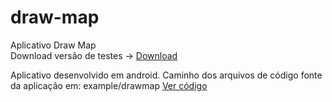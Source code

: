 # draw-map
Aplicativo Draw Map<br>
Download versão de testes -> <a href="https://github.com/FilipeMartin/draw-map/blob/master/draw-map.apk" download>Download</a>

Aplicativo desenvolvido em android.
Caminho dos arquivos de código fonte da aplicação em: example/drawmap <a href="https://github.com/FilipeMartin/draw-map/tree/master/app/src/main/java/com/example/drawmap">Ver código</a>
